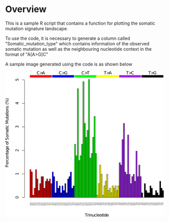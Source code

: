 # Overview

This is a sample R script that contains a function for plotting the somatic mutation
signature landscape.

To use the code, it is necessary to generate a column called "Somatic_mutation_type" 
which contains information of the observed somatic mutation as well as the neighbouring
nucleotide context in the format of "A[A>G]C"

A sample image generated using the code is as shown below

![alt text](https://github.com/kartong88/Plot-Mutation-Landscape/blob/master/sample.png "Sample Mutation Signature")
